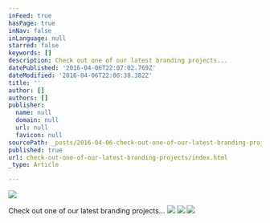 ```yaml
---
inFeed: true
hasPage: true
inNav: false
inLanguage: null
starred: false
keywords: []
description: Check out one of our latest branding projects...
datePublished: '2016-04-06T22:07:02.769Z'
dateModified: '2016-04-06T22:06:38.382Z'
title: ''
author: []
authors: []
publisher:
  name: null
  domain: null
  url: null
  favicon: null
sourcePath: _posts/2016-04-06-check-out-one-of-our-latest-branding-projects.md
published: true
url: check-out-one-of-our-latest-branding-projects/index.html
_type: Article

---
```

![](https://the-grid-user-content.s3-us-west-2.amazonaws.com/31fa1d65-ba3f-4ab7-85ea-f4c73ae95cd9.jpg)

Check out one of our latest branding projects...
![](https://the-grid-user-content.s3-us-west-2.amazonaws.com/201401c5-4b4d-4b5b-8989-134a3f3b5347.jpg)
![](https://the-grid-user-content.s3-us-west-2.amazonaws.com/3bf8712a-9cbd-4a57-acd9-58317f41ee96.jpg)
![](https://the-grid-user-content.s3-us-west-2.amazonaws.com/2253339b-4181-464d-9be5-2b5ac88dd2ad.jpg)